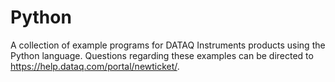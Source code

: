 # Python

A collection of example programs for DATAQ Instruments products using the Python language. Questions regarding these examples can be directed to https://help.dataq.com/portal/newticket/.
